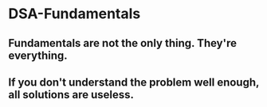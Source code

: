 # DSA-Fundamentals
## Fundamentals are not the only thing. They're everything.
## If you don't understand the problem well enough, all solutions are useless.
